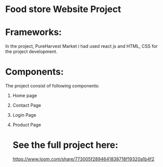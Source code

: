 # Food store Website Project 

# Frameworks:
In the project, PureHarvest Market i had used react js and HTML, CSS for the project development. 

# Components:
The project consist of following components:
1. Home page
2. Contact Page
3. Login Page
4. Product Page

   # See the full project here:
   https://www.loom.com/share/773005f2894641838718f19320a1b4f2
